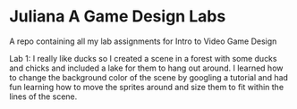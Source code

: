 # Juliana A Game Design Labs
 A repo containing all my lab assignments for Intro to Video Game Design

Lab 1: I really like ducks so I created a scene in a forest with some ducks and chicks and included a lake for them to hang out around. I learned how to change the background color of the scene by googling a tutorial and had fun learning how to move the sprites around and size them to fit within the lines of the scene.
